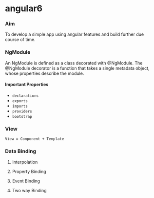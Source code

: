# angular6

### Aim
To develop a simple app using angular features and build further due course of time.

### NgModule
An NgModule is defined as a class decorated with @NgModule. The @NgModule decorator is a function that takes a single metadata object, whose properties describe the module.

#### Important Properties

* `declarations`
* `exports`
* `imports`
* `providers`
* `bootstrap`


### View

 `View = Component + Template`
 
 
### Data Binding

1. Interpolation

2. Property Binding
3. Event Binding
4. Two way Binding